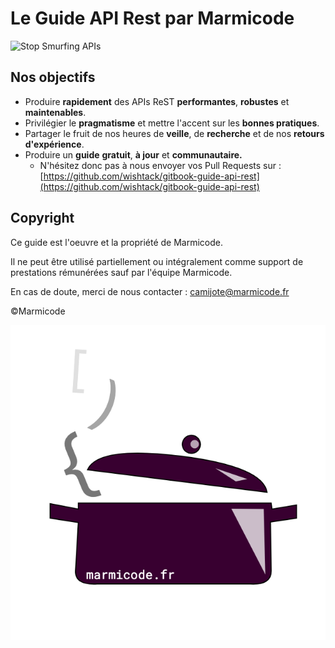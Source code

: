 # Le Guide API Rest par Marmicode

![Stop Smurfing APIs](.gitbook/assets/smurf-api.png)

## Nos objectifs <a id="nos-objectifs"></a>

* Produire **rapidement** des APIs ReST **performantes**, **robustes** et **maintenables**.
* Privilégier le **pragmatisme** et mettre l'accent sur les **bonnes pratiques**.
* Partager le fruit de nos heures de **veille**, de **recherche** et de nos **retours d'expérience**.
* Produire un **guide** **gratuit**, **à jour** et **communautaire.**
  * N'hésitez donc pas à nous envoyer vos Pull Requests sur : [https://github.com/wishtack/gitbook-guide-api-rest](https://github.com/wishtack/gitbook-guide-api-rest)

## Copyright <a id="copyright"></a>

Ce guide est l'oeuvre et la propriété de Marmicode.

Il ne peut être utilisé partiellement ou intégralement comme support de prestations rémunérées sauf par l'équipe Marmicode.

En cas de doute, merci de nous contacter : [camijote@marmicode.fr​](mailto:camijote@marmicode.fr​)

©Marmicode

![](.gitbook/assets/marmicode-fr.png)

